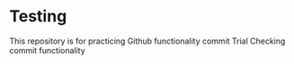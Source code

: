 # Testing
This repository is for practicing Github functionality
commit Trial
Checking commit functionality

